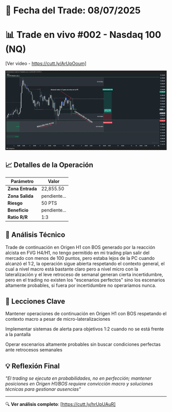 # 📅 Fecha del Trade: 08/07/2025
# 📊 Trade en vivo #002 - Nasdaq 100 (NQ)

[Ver video - https://cutt.ly/ArUpOoum]

![Gráfico del Trade](trade_002.png) <!-- Asegúrate que el nombre coincida exactamente -->


## 📈 Detalles de la Operación
| Parámetro       | Valor               |
|----------------|---------------------|
| **Zona Entrada** | 22,855.50 |
| **Zona Salida**  | pendiente... |
| **Riesgo**       | 50 PTS |
| **Beneficio**    | pendiente... |
| **Ratio R/R**    | 1:3        |

## 🎯 Análisis Técnico

Trade de continuación en Origen H1 con BOS generado por la reacción alcista en FVG H4/H1, no tengo permitido en mi trading plan salir del mercado con menos de 100 puntos, pero estaba lejos de la PC cuando alcanzó el 1:2, la operación sigue abierta respetando el contexto general, el cual a nivel macro está bastante claro pero a nivel micro con la lateralización y el leve retroceso de semanal generan cierta incertidumbre, pero en el trading no existen los "escenarios perfectos" sino los escenarios altamente probables, si fuera por incertidumbre no operaríamos nunca. 

## 📌 Lecciones Clave

Mantener operaciones de continuación en Origen H1 con BOS respetando el contexto macro a pesar de micro-lateralizaciones

Implementar sistemas de alerta para objetivos 1:2 cuando no se está frente a la pantalla

Operar escenarios altamente probables sin buscar condiciones perfectas ante retrocesos semanales

## 💡 Reflexión Final

*"El trading se ejecuta en probabilidades, no en perfección; mantener posiciones en Origen H1/BOS requiere convicción macro y soluciones técnicas para gestionar ausencias"*

---

🔍 **Ver análisis completo**: [https://cutt.ly/hrUpUAuR]